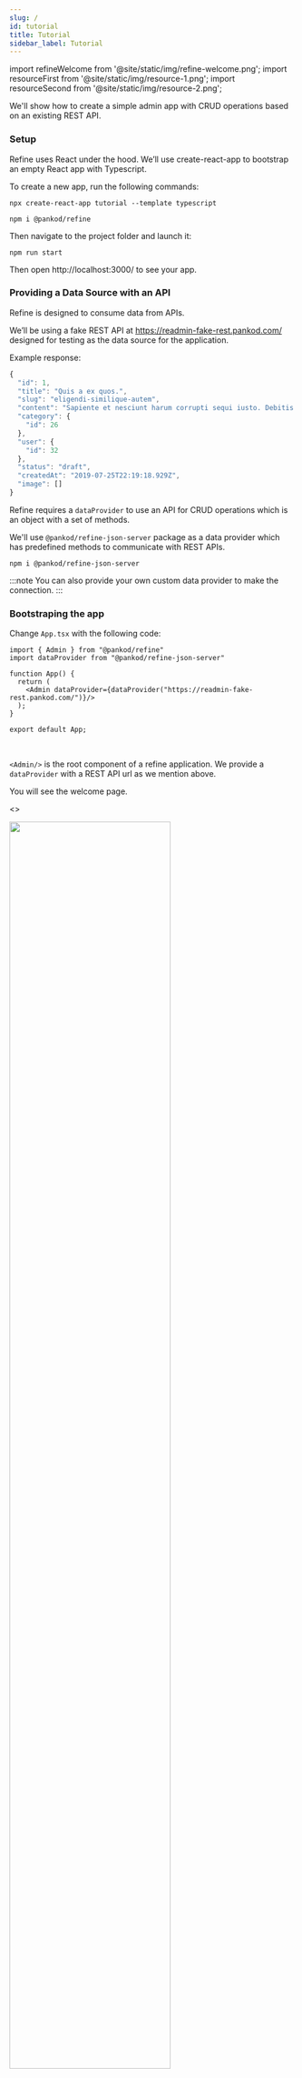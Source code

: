 ```yaml
---
slug: /
id: tutorial
title: Tutorial
sidebar_label: Tutorial
---
```

import refineWelcome from '@site/static/img/refine-welcome.png';
import resourceFirst from '@site/static/img/resource-1.png';
import resourceSecond from '@site/static/img/resource-2.png';


We'll show how to create a simple admin app with CRUD operations based on an existing REST API.
### Setup

Refine uses React under the hood. We’ll use create-react-app to bootstrap an empty React app with Typescript.

To create a new app, run the following commands:

````
npx create-react-app tutorial --template typescript
````

````
npm i @pankod/refine
````

Then navigate to the project folder and launch it:

````
npm run start
````

Then open http://localhost:3000/ to see your app.


### Providing a Data Source with an API

Refine is designed to consume data from APIs.


We’ll be using a fake REST API at https://readmin-fake-rest.pankod.com/ designed for testing as the data source for the application. 

Example response:

```ts title="https://readmin-fake-rest.pankod.com/posts/1"
{
  "id": 1,
  "title": "Quis a ex quos.",
  "slug": "eligendi-similique-autem",
  "content": "Sapiente et nesciunt harum corrupti sequi iusto. Debitis explicabo beatae maiores assumenda. Quia velit quam inventore omnis in doloribus et modi aut. Aut deserunt est molestias sunt fugit rerum natus. Consequuntur quam porro doloribus vel nulla non. Suscipit ut deleniti. Consequatur repellat accusamus. Expedita eos hic amet fugit. Magni odio consequatur aut pariatur error eaque culpa. Officiis minus id et.",
  "category": {
    "id": 26
  },
  "user": {
    "id": 32
  },
  "status": "draft",
  "createdAt": "2019-07-25T22:19:18.929Z",
  "image": []
}
```

Refine requires a `dataProvider` to use an API for CRUD operations which is an object with a set of methods.

We'll use `@pankod/refine-json-server` package as a data provider which has predefined methods to communicate with REST APIs.

````
npm i @pankod/refine-json-server
````
:::note
You can also provide your own custom data provider to make the connection.
:::

### Bootstraping the app
Change `App.tsx` with the following code:

```tsx title="src/App.tsx" 
import { Admin } from "@pankod/refine"
import dataProvider from "@pankod/refine-json-server"

function App() {
  return (
    <Admin dataProvider={dataProvider("https://readmin-fake-rest.pankod.com/")}/>
  );
}

export default App;
```
<br/>

`<Admin/>` is the root component of a refine application. We provide a `dataProvider` with a REST API url as we mention above.

You will see the welcome page.

<>
<div style={{textAlign: "center"}}>
    <img  width="75%" src={refineWelcome} />
</div>
<br/>
</>




### Connect API with Resources 

We'll start forming our app by adding a `<Resource />` component as a child.
A `<Resource />` represents an endpoint in the API by given name property.

```tsx title="src/App.tsx" 
//highlight-next-line
import { Admin, Resource } from "@pankod/refine";
import dataProvider from "@pankod/refine-json-server";

function App() {
    return (
        <Admin dataProvider={dataProvider("https://readmin-fake-rest.pankod.com/")}>
             //highlight-next-line
            <Resource name="posts" />
        </Admin>
    );
}

export default App;
```

<br/>

After adding `<Resource />`, app redirects to url defined by `name` property. 
`refine` handles route matching out of the box. 


<>
<div style={{textAlign: "center"}}>
    <img   src={resourceFirst} />
</div>
<br/>
</>



You'll see 404 page since `<Resource />` doesn't handle data fetching on its own. CRUD operations is to be done with `refine` hooks.

`<Resource />` holds components as props for CRUD operations(list, create, edit, show). In this example, we are going to set corresponding custom components to `<Resource />` which uses `refine` hooks to handle data operations and display the list of data.


### Showing and interacting with data

Let's create a `PostList` component to fetch and show posts data.

```tsx title="components/pages/posts.tsx" 
import  { List, TextField, TagField, DateField, Table, useTable,
IResourceComponentsProps } from "@pankod/refine";

export const PostList = (props: IResourceComponentsProps) => {
    const { tableProps } = useTable({});

    return (
        <List {...props}>
            <Table {...tableProps} rowKey="id">
                <Table.Column
                    dataIndex="title"
                    title="title"
                    key="title"
                    render={(value) => <TextField value={value} />}
                    sorter={{
                        multiple: 1,
                    }}
                />

                <Table.Column
                    dataIndex="status"
                    title="status"
                    key="status"
                    render={(value) => <TagField value={value} />}
                />
                <Table.Column
                    dataIndex="createdAt"
                    title="createdAt"
                    key="createdAt"
                    render={(value) => <DateField format="LLL" value={value} />}
                    sorter={{
                        multiple: 2,
                    }}
                />
            </Table>
        </List>
    );
};
```
<br/>

We wrap `<Table />` with custom `<List />` component from `refine`, which adds extra functionalities like a create button and title to the table view.


:::tip
`<List />` is not an obligation at this point. You can prefer to use your own wrapper component.
:::
<br/>

`refine` apps uses [ant-design](https://ant.design/components/overview/) components to display data. In this example, we'll use `<Table />` component, which is exposed from ant-design to render a table with one row for each record. 

The render prop of `<Table.Column />` is used to determine spesific field type of the data to render. Each `<Table.Column />` maps a different field in the API response, specified by the `dataIndex` prop.

Refer to [ant-design docs](https://ant.design/components/table/#API) for more detailed information about `<Table />`. 



```tsx
  const { tableProps } = useTable({});
```

`useTable` is a hook from `refine`.  
Basically, it's responsible for fetching data from API with `<Resource/>`'s `name` prop using `refine`'s helper hooks under the hood.  
The `tableProps` includes all necessary props for `<Table />`  component to show and interact with data properly.


You can find detailed usage of `useTable` from [here](#).



After creating PostList component, now it's time to add to `<Resource />`.


```tsx title="src/App.tsx" 
import { Admin, Resource } from "@pankod/refine";
import dataProvider from "@pankod/refine-json-server";
//highlight-next-line
import { PostList } from "./components/pages/posts";

function App() {
    return (
        <Admin dataProvider={dataProvider("https://readmin-fake-rest.pankod.com/")}>
             //highlight-next-line
            <Resource name="posts" list={PostList} />
        </Admin>
    );
}

export default App;
```
<br />
Now we can list posts data successfully as shown below.

<>
<div style={{textAlign: "center"}}>
    <img src={resourceSecond} />
</div>
<br/>
</>



















The list={PostList} prop means that readmin  use the <PostList/> custom component to display the list of posts, which users create independently from readmin  



Postlist readmin hooklarını kullanarak api den data çekebilir, crud işlemlerini yapması içn gerekli olan readmin  tarafından sağlanana hookları barındırır. Çektiği dataı readmin crud list componenti ile ant design componentleri kullanılarak ekrana listeler.

Bu örnekte PostList componenti içinde useTable hookunu kullanarak api den list verisini çektik. useTable çalışma mantığı...
Basicly, useTable looks to the url resource to get specific data from api..

Gelen datayı liste halinde yazdırmak istediğimiz için ant-d table componentine aktardık..

```
import React from "react";
import {
    Admin,
    Resources,
    useTable,
    Table,
    List,
} from "readmin";

export const PostList = ({ ...props }) => {
    const { tableProps } = useTable({});

    return (
        <List {...props} actionButtons={actions}>
            <Table
                {...tableProps}
                rowKey="id"
            >
                <Table.Column
                    dataIndex="id"
                    title="ID"
                    key="id"
                    render={(value) => <TextField value={value} />}
                />
                <Table.Column
                    dataIndex="name"
                    title="Name"
                    key="name"
                    render={(value) => <TextField value={value} />}
                />
            </Table>
        </List>
    );
}
```

table column kullanımı ile ilgili ufak ve carpıcı bir acıklama..
(render fonksiyonu)

hookların detaylı kullanımı daha sonra..


//display a list of users:

//image screenshot List


If you look at the network tab in the browser developer tools, you’ll notice that the application fetched the https://jsonplaceholder.typicode.com/users URL, then used the results to build the Datagrid. That’s basically how react-admin works.


##Handling relationsips

- ReferenceField

##search and filter to the list

- Reference component
- filterdropdown örnekler

##Create, Edit

- edit create vs.. buttons
- useForm